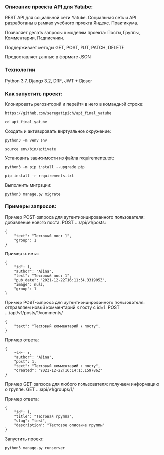 ### Описание проекта API для Yatube:

REST API для социальной сети Yatube. 
Социальная сеть и API разработаны в рамках учебного проекта Яндекс. Практикума.

Позволяет делать запросы к моделям проекта: Посты, Группы, Комментарии, Подписчики.

Поддерживает методы GET, POST, PUT, PATCH, DELETE

Предоставляет данные в формате JSON

### Технологии
Python 3.7, Django 3.2, DRF, JWT + Djoser

### Как запустить проект:

Клонировать репозиторий и перейти в него в командной строке:

```
https://github.com/seregatipich/api_final_yatube
```

```
cd api_final_yatube
```

Cоздать и активировать виртуальное окружение:

```
python3 -m venv env
```

```
source env/bin/activate
```

Установить зависимости из файла requirements.txt:

```
python3 -m pip install --upgrade pip
```

```
pip install -r requirements.txt
```

Выполнить миграции:

```
python3 manage.py migrate
```
### Примеры запросов:

Пример POST-запроса для аутентифицированного пользователя: добавление нового поста.
POST .../api/v1/posts:

```
{
    "text": "Тестовый пост 1",
    "group": 1
}
```

Пример ответа:

```
{
    "id": 1,
    "author": "Alina",
    "text": "Тестовый пост 1",
    "pub_date": "2021-12-22T16:11:54.331905Z",
    "image": null,
    "group": 1
}
```

Пример POST-запроса для аутентифицированного пользователя: отправляем новый комментарий к посту с id=1.
POST .../api/v1/posts/1/comments/

```
{
    "text": "Тестовый комментарий к посту",
}
```

Пример ответа:

```
{
    "id": 1,
    "author": "Alina",
    "post": 1,
    "text": "Тестовый комментарий к посту",
    "created": "2021-12-22T16:14:15.159786Z"
}
```

Пример GET-запроса для любого пользователя: получаем информацию о группе.
GET .../api/v1/groups/1/

Пример ответа:

```
{
    "id": 1,
    "title": "Тестовая группа",
    "slug": "test",
    "description": "Тестовое описание группы"
}
```

Запустить проект:

```
python3 manage.py runserver
```
